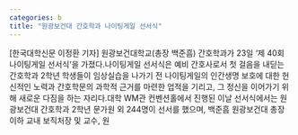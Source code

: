 ```yaml
---
categories: b
title: "원광보건대 간호학과 나이팅게일 선서식"
---
```

[한국대학신문 이정환 기자] 원광보건대학교(총장 백준흠) 간호학과가 23일 ‘제 40회 나이팅게일 선서식’을 가졌다.나이팅게일 선서식은 예비 간호사로서 첫 걸음을 내딛는 간호학과 2학년 학생들이 임상실습을 나가기 전 나이팅게일의 인간생명 보호에 대한 헌신적인 노력과 간호학문의 과학적 근거를 마련한 업적을 기리고, 그 정신을 이어가기 위해 새로운 다짐을 하는 자리다.대학 WM관 컨벤션홀에서 진행된 이날 선서식에서는 원광보건대 간호학과 2학년 문가원 외 244명이 선서를 했으며, 백준흠 원광보건대 총장 이하 교내 보직처장 및 교수, 원